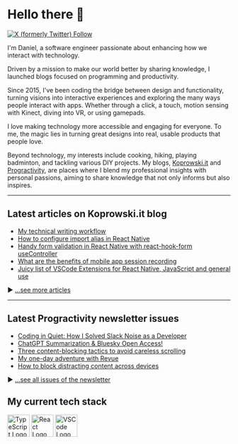 # Hello there 👋

[![X (formerly Twitter) Follow](https://img.shields.io/twitter/follow/Koprowski_it)](https://twitter.com/Koprowski_it/)

I'm Daniel, a software engineer passionate about enhancing how we interact with technology.

Driven by a mission to make our world better by sharing knowledge, I launched blogs focused on programming and productivity.

Since 2015, I've been coding the bridge between design and functionality, turning visions into interactive experiences and exploring the many ways people interact with apps. Whether through a click, a touch, motion sensing with Kinect, diving into VR, or using gamepads. 

I love making technology more accessible and engaging for everyone. To me, the magic lies in turning great designs into real, usable products that people love.

Beyond technology, my interests include cooking, hiking, playing badminton, and tackling various DIY projects. My blogs, [Koprowski.it](https://www.koprowski.it/) and [Progractivity](https://www.progractivity.com/), are places where I blend my professional insights with personal passions, aiming to share knowledge that not only informs but also inspires.

---

## Latest articles on Koprowski.it blog

<!-- BLOG-POST-LIST:START -->
- [My technical writing workflow](https://www.koprowski.it/blog/technical-writing-workflow/)
- [How to configure import alias in React Native](https://www.koprowski.it/blog/import-alias-in-react-native-and-vscode/)
- [Handy form validation in React Native with react-hook-form useController](https://www.koprowski.it/blog/react-native-form-validation-with-react-hook-form-usecontroller/)
- [What are the benefits of mobile app session recording](https://www.koprowski.it/blog/mobile-app-session-recording-with-smartlook/)
- [Juicy list of VSCode Extensions for React Native, JavaScript and general use](https://www.koprowski.it/blog/vscode-extensions-for-react-native-javascript/)
<!-- BLOG-POST-LIST:END -->

▶ [...see more articles](https://www.koprowski.it)


---

## Latest Progractivity newsletter issues

<!-- NEWSLETTER-POST-LIST:START -->
- [Coding in Quiet: How I Solved Slack Noise as a Developer](https://www.progractivity.com/flow/coding-in-quiet-how-i-solved-slack-noise-as-a-developer/)
- [ChatGPT Summarization &amp; Bluesky Open Access!](https://www.progractivity.com/flow/chat-gpt-summarization-bluesky-open-access/)
- [Three content-blocking tactics to avoid careless scrolling](https://www.progractivity.com/flow/three-content-blocking-tactics-to-avoid-careless-scrolling/)
- [My one-day adventure with Revue](https://www.progractivity.com/flow/my-one-day-adventure-with-revue/)
- [How to block distracting content across devices](https://www.progractivity.com/flow/how-to-block-distracting-content-across-devices/)
<!-- NEWSLETTER-POST-LIST:END -->

▶ [...see all issues of the newsletter](https://www.progractivity.com/)

## My current tech stack

<img src="https://cdn.worldvectorlogo.com/logos/typescript.svg" alt="TypeScript Logo" width="50" height="50"/> <img src="https://cdn.worldvectorlogo.com/logos/react-2.svg" alt="React Logo" width="50" height="50"/> <img src="https://cdn.worldvectorlogo.com/logos/visual-studio-code-1.svg" alt="VSCode Logo" width="50" height="50"/>

<!--
**dkoprowski/dkoprowski** is a ✨ _special_ ✨ repository because its `README.md` (this file) appears on your GitHub profile.

Here are some ideas to get you started:

- 🔭 I’m currently working on ...
- 🌱 I’m currently learning ...
- 👯 I’m looking to collaborate on ...
- 🤔 I’m looking for help with ...
- 💬 Ask me about ...
- 📫 How to reach me: ...
- 😄 Pronouns: ...
- ⚡ Fun fact: ...
-->

